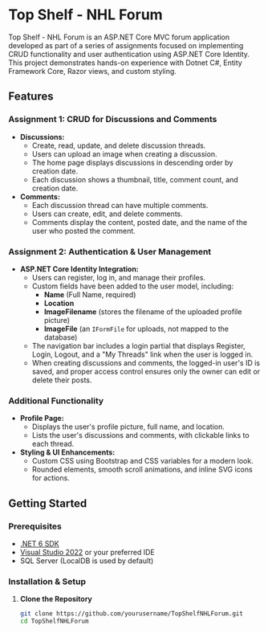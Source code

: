 # Top Shelf - NHL Forum

Top Shelf - NHL Forum is an ASP.NET Core MVC forum application developed as part of a series of assignments focused on implementing CRUD functionality and user authentication using ASP.NET Core Identity. This project demonstrates hands-on experience with Dotnet C#, Entity Framework Core, Razor views, and custom styling.

## Features

### Assignment 1: CRUD for Discussions and Comments
- **Discussions:**
  - Create, read, update, and delete discussion threads.
  - Users can upload an image when creating a discussion.
  - The home page displays discussions in descending order by creation date.
  - Each discussion shows a thumbnail, title, comment count, and creation date.
- **Comments:**
  - Each discussion thread can have multiple comments.
  - Users can create, edit, and delete comments.
  - Comments display the content, posted date, and the name of the user who posted the comment.

### Assignment 2: Authentication & User Management
- **ASP.NET Core Identity Integration:**
  - Users can register, log in, and manage their profiles.
  - Custom fields have been added to the user model, including:
    - **Name** (Full Name, required)
    - **Location**
    - **ImageFilename** (stores the filename of the uploaded profile picture)
    - **ImageFile** (an `IFormFile` for uploads, not mapped to the database)
  - The navigation bar includes a login partial that displays Register, Login, Logout, and a "My Threads" link when the user is logged in.
  - When creating discussions and comments, the logged-in user's ID is saved, and proper access control ensures only the owner can edit or delete their posts.

### Additional Functionality
- **Profile Page:**
  - Displays the user's profile picture, full name, and location.
  - Lists the user's discussions and comments, with clickable links to each thread.
- **Styling & UI Enhancements:**
  - Custom CSS using Bootstrap and CSS variables for a modern look.
  - Rounded elements, smooth scroll animations, and inline SVG icons for actions.

## Getting Started

### Prerequisites
- [.NET 6 SDK](https://dotnet.microsoft.com/download)
- [Visual Studio 2022](https://visualstudio.microsoft.com/) or your preferred IDE
- SQL Server (LocalDB is used by default)

### Installation & Setup

1. **Clone the Repository**
   ```bash
   git clone https://github.com/yourusername/TopShelfNHLForum.git
   cd TopShelfNHLForum
